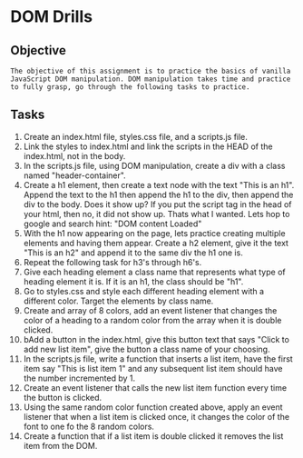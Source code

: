 
# DOM Drills
## Objective
    The objective of this assignment is to practice the basics of vanilla JavaScript DOM manipulation. DOM manipulation takes time and practice to fully grasp, go through the following tasks to practice.

## Tasks
1. Create an index.html file, styles.css file, and a scripts.js file.
2. Link the styles to index.html and link the scripts in the HEAD of the index.html, not in the body.
3. In the scripts.js file, using DOM manipulation, create a div with a class named "header-container".
4. Create a h1 element, then create a text node with the text "This is an h1". Append the text to the h1 then append the h1 to the div, then append the div to the body. Does it show up? If you put the script tag in the head of your html, then no, it did not show up. Thats what I wanted. Lets hop to google and search hint: "DOM content Loaded"
5. With the h1 now appearing on the page, lets practice creating multiple elements and having them appear. Create a h2 element, give it the text "This is an h2" and append it to the same div the h1 one is.
6. Repeat the following task for h3's through h6's.
7. Give each heading element a class name that represents what type of heading element it is. If it is an h1, the class should be "h1".
8. Go to styles.css and style each different heading element with a different color. Target the elements by class name.
9. Create and array of 8 colors, add an event listener that changes the color of a heading to a random color from the array when it is double clicked.
10. bAdd a button in the index.html, give this button text that says "Click to add new list item", give the button a class name of your choosing.
11. In the scripts.js file, write a function that inserts a list item, have the first item say "This is list item 1" and any subsequent list item should have the number incremented by 1.
12. Create an event listener that calls the new list item function every time the button is clicked.
13. Using the same random color function created above, apply an event listener that when a list item is clicked once, it changes the color of the font to one fo the 8 random colors.
14. Create a function that if a list item is double clicked it removes the list item from the DOM.

